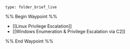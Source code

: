 
```ccard
type: folder_brief_live
```

%% Begin Waypoint %%
- [[Linux Privilege Escalation]]
- [[Windows Enumeration & Privilege Escalation via C2]]

%% End Waypoint %%
